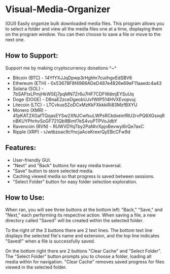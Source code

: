 # Visual-Media-Organizer
(GUI) Easily organize bulk downloaded media files. This program allows you to select a folder and view all the media files one at a time, displaying them on the program window. You can then choose to save a file or move to the next one.

## How to Support:
Support me by making cryptocurrency donations ^~^
- Bitcoin (BTC) - 14YfYXJJqDpwp3rHghhr7cuiihgvEdSBV6
- Ethereum (ETH) - 0x53678F8f4966ADeD487e4826e69eF11aaedc4a43
- Solana (SOL) - 7bSAFtxLPmjHkW5Ej7pqMN7Zr6u7HF7CDFWdmjEYSuUq
- Doge (DOGE) - D8naE2zceDgeobUJvfWtP514HVXEvopvuj
- Litecoin (LTC) - LTCvkusSZoDCxMzKkFXkkkiRi83MzfBXYU
- Monero (XMR) - 41pKAT2XGafTQqasEYSw2XNJCwfsuLWPsRCkdxeinfRU2rvPQ6XGsxqRnBKUYPhrhvSoGF721Qb9Bimf7eS4vuPTPVoJdbY
- Ravencoin (RVN) - RUWVDYqTby2PaNhrXpjoBevwyi6rQe7axC
- Ripple (XRP) - rJwtbzoac9cYncjaAceKrexrQyEBcCFw9d

## Features:
- User-friendly GUI.
- "Next" and "Back" buttons for easy media traversal.
- "Save" button to store selected media.
- Caching viewed media so that progress is saved between sessions.
- "Select Folder" button for easy folder selection exploration.

## How to Use:
When ran, you will see three buttons at the bottom left: "Back," "Save," and "Next," each performing its respective action. When saving a file, a new directory called "Saved" will be created within the selected folder.

To the right of the 3 buttons there are 2 text lines. The bottom text line displays the selected file's name and extension, and the top line indicates "Saved!" when a file is successfully saved.

On the bottom right there are 2 buttons "Clear Cache" and "Select Folder". The "Select Folder" button prompts you to choose a folder, loading all media within for navigation. "Clear Cache" removes saved progress for files viewed in the selected folder.

